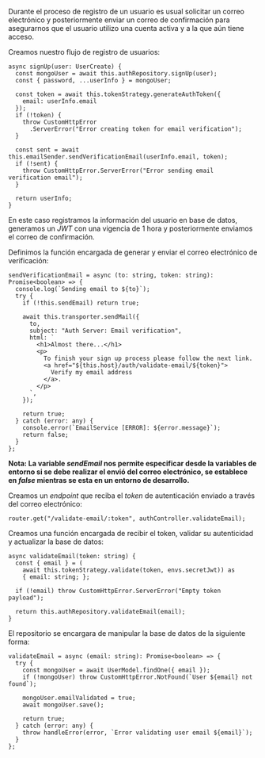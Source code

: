 Durante el proceso de registro de un usuario es usual solicitar un correo electrónico y posteriormente enviar un correo de confirmación para asegurarnos que el usuario utilizo una cuenta activa y a la que aún tiene acceso.

Creamos nuestro flujo de registro de usuarios:

```
async signUp(user: UserCreate) {
  const mongoUser = await this.authRepository.signUp(user);
  const { password, ...userInfo } = mongoUser;

  const token = await this.tokenStrategy.generateAuthToken({
    email: userInfo.email 
  });
  if (!token) {
	throw CustomHttpError
	  .ServerError("Error creating token for email verification");	  
  }

  const sent = await this.emailSender.sendVerificationEmail(userInfo.email, token);
  if (!sent) {
	throw CustomHttpError.ServerError("Error sending email verification email");  
  }

  return userInfo;
}
```

En este caso registramos la información del usuario en base de datos, generamos un *JWT* con una vigencia de 1 hora y posteriormente enviamos el correo de confirmación.

Definimos la función encargada de generar y enviar el correo electrónico de verificación:

```
sendVerificationEmail = async (to: string, token: string): Promise<boolean> => {
  console.log(`Sending email to ${to}`);
  try {
    if (!this.sendEmail) return true;

    await this.transporter.sendMail({
      to,
      subject: "Auth Server: Email verification",
      html: `
        <h1>Almost there...</h1>
        <p>
          To finish your sign up process please follow the next link.
          <a href="${this.host}/auth/validate-email/${token}">
            Verify my email address
          </a>.
        </p>
      `,
    });

    return true;
  } catch (error: any) {
    console.error(`EmailService [ERROR]: ${error.message}`);
    return false;
  }
};
```

**Nota: La variable *sendEmail* nos permite especificar desde la variables de entorno si se debe realizar el envió del correo electrónico, se establece en *false* mientras se esta en un entorno de desarrollo.**

Creamos un *endpoint* que reciba el *token* de autenticación enviado a través del correo electrónico:

```
router.get("/validate-email/:token", authController.validateEmail);
```

Creamos una función encargada de recibir el token, validar su autenticidad y actualizar la base de datos:

```
async validateEmail(token: string) {
  const { email } = (
    await this.tokenStrategy.validate(token, envs.secretJwt)) as 
    { email: string; };
  
  if (!email) throw CustomHttpError.ServerError("Empty token payload");

  return this.authRepository.validateEmail(email);
}
```

El repositorio se encargara de manipular la base de datos de la siguiente forma:

```
validateEmail = async (email: string): Promise<boolean> => {
  try {
    const mongoUser = await UserModel.findOne({ email });
    if (!mongoUser) throw CustomHttpError.NotFound(`User ${email} not found`);

    mongoUser.emailValidated = true;
    await mongoUser.save();

    return true;
  } catch (error: any) {
    throw handleError(error, `Error validating user email ${email}`);
  }
};
```